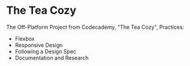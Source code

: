 # The Tea Cozy
The Off-Platform Project from Codecademy, "The Tea Cozy", Practices:
- Flexbox
- Responsive Design
- Following a Design Spec
- Documentation and Research
